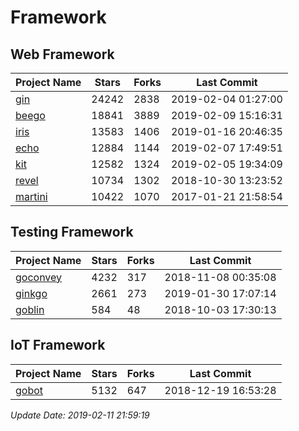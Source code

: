 # Framework

## Web Framework

| Project Name | Stars | Forks | Last Commit |
| ------------ | ----- | ----- | ----------- |
| [gin](https://github.com/gin-gonic/gin) | 24242 | 2838 | 2019-02-04 01:27:00 |
| [beego](https://github.com/astaxie/beego) | 18841 | 3889 | 2019-02-09 15:16:31 |
| [iris](https://github.com/kataras/iris) | 13583 | 1406 | 2019-01-16 20:46:35 |
| [echo](https://github.com/labstack/echo) | 12884 | 1144 | 2019-02-07 17:49:51 |
| [kit](https://github.com/go-kit/kit) | 12582 | 1324 | 2019-02-05 19:34:09 |
| [revel](https://github.com/revel/revel) | 10734 | 1302 | 2018-10-30 13:23:52 |
| [martini](https://github.com/go-martini/martini) | 10422 | 1070 | 2017-01-21 21:58:54 |

## Testing Framework

| Project Name | Stars | Forks | Last Commit |
| ------------ | ----- | ----- | ----------- |
| [goconvey](https://github.com/smartystreets/goconvey) | 4232 | 317 | 2018-11-08 00:35:08 |
| [ginkgo](https://github.com/onsi/ginkgo) | 2661 | 273 | 2019-01-30 17:07:14 |
| [goblin](https://github.com/franela/goblin) | 584 | 48 | 2018-10-03 17:30:13 |

## IoT Framework

| Project Name | Stars | Forks | Last Commit |
| ------------ | ----- | ----- | ----------- |
| [gobot](https://github.com/hybridgroup/gobot) | 5132 | 647 | 2018-12-19 16:53:28 |

*Update Date: 2019-02-11 21:59:19*
